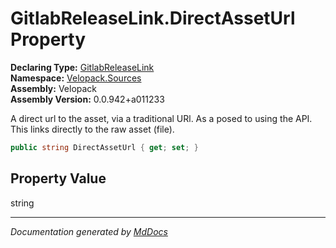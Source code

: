 ﻿<!--  
  <auto-generated>   
    The contents of this file were generated by a tool.  
    Changes to this file may be list if the file is regenerated  
  </auto-generated>   
-->

# GitlabReleaseLink.DirectAssetUrl Property

**Declaring Type:** [GitlabReleaseLink](../index.md)  
**Namespace:** [Velopack.Sources](../../index.md)  
**Assembly:** Velopack  
**Assembly Version:** 0.0.942+a011233

A direct url to the asset, via a traditional URl.  As a posed to using the API. This links directly to the raw asset (file).

```csharp
public string DirectAssetUrl { get; set; }
```

## Property Value

string

___

*Documentation generated by [MdDocs](https://github.com/ap0llo/mddocs)*
